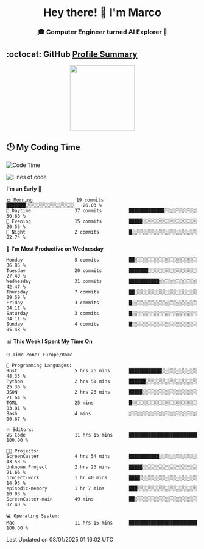 <h1 align="center">Hey there! 👋 I'm Marco</h1> <h3 align="center">🎓 Computer Engineer turned AI Explorer 🌌</h3>

## :octocat: GitHub <a href="https://github.com/vn7n24fzkq/github-profile-summary-cards">Profile Summary</a>

<p align="center">
   <img style="height:170px;display:inline-block" src="http://github-profile-summary-cards.vercel.app/api/cards/profile-details?username=MarcoDelCore&theme=github_dark" />
</p>

## :clock3: My Coding Time 

<!--START_SECTION:waka-->
![Code Time](http://img.shields.io/badge/Code%20Time-41%20hrs%2042%20mins-blue)

![Lines of code](https://img.shields.io/badge/From%20Hello%20World%20I%27ve%20Written-65.4%20thousand%20lines%20of%20code-blue)

**I'm an Early 🐤** 

```text
🌞 Morning                19 commits          ███████░░░░░░░░░░░░░░░░░░   26.03 % 
🌆 Daytime                37 commits          █████████████░░░░░░░░░░░░   50.68 % 
🌃 Evening                15 commits          █████░░░░░░░░░░░░░░░░░░░░   20.55 % 
🌙 Night                  2 commits           █░░░░░░░░░░░░░░░░░░░░░░░░   02.74 % 
```
📅 **I'm Most Productive on Wednesday** 

```text
Monday                   5 commits           ██░░░░░░░░░░░░░░░░░░░░░░░   06.85 % 
Tuesday                  20 commits          ███████░░░░░░░░░░░░░░░░░░   27.40 % 
Wednesday                31 commits          ███████████░░░░░░░░░░░░░░   42.47 % 
Thursday                 7 commits           ██░░░░░░░░░░░░░░░░░░░░░░░   09.59 % 
Friday                   3 commits           █░░░░░░░░░░░░░░░░░░░░░░░░   04.11 % 
Saturday                 3 commits           █░░░░░░░░░░░░░░░░░░░░░░░░   04.11 % 
Sunday                   4 commits           █░░░░░░░░░░░░░░░░░░░░░░░░   05.48 % 
```


📊 **This Week I Spent My Time On** 

```text
🕑︎ Time Zone: Europe/Rome

💬 Programming Languages: 
Rust                     5 hrs 26 mins       ████████████░░░░░░░░░░░░░   48.35 % 
Python                   2 hrs 51 mins       ██████░░░░░░░░░░░░░░░░░░░   25.36 % 
JSON                     2 hrs 26 mins       █████░░░░░░░░░░░░░░░░░░░░   21.64 % 
TOML                     25 mins             █░░░░░░░░░░░░░░░░░░░░░░░░   03.81 % 
Bash                     4 mins              ░░░░░░░░░░░░░░░░░░░░░░░░░   00.67 % 

🔥 Editors: 
VS Code                  11 hrs 15 mins      █████████████████████████   100.00 % 

🐱‍💻 Projects: 
ScreenCaster             4 hrs 54 mins       ███████████░░░░░░░░░░░░░░   43.58 % 
Unknown Project          2 hrs 26 mins       █████░░░░░░░░░░░░░░░░░░░░   21.66 % 
project-work             1 hr 40 mins        ████░░░░░░░░░░░░░░░░░░░░░   14.93 % 
episodic-memory          1 hr 7 mins         ███░░░░░░░░░░░░░░░░░░░░░░   10.03 % 
ScreenCaster-main        49 mins             ██░░░░░░░░░░░░░░░░░░░░░░░   07.40 % 

💻 Operating System: 
Mac                      11 hrs 15 mins      █████████████████████████   100.00 % 
```


 Last Updated on 08/01/2025 01:16:02 UTC
<!--END_SECTION:waka-->
